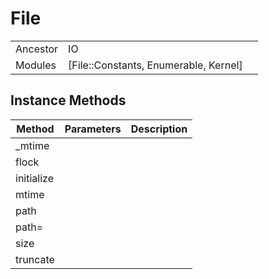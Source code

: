 # File
|  |  |  |
| --- | --- | --- |
| Ancestor | IO |
| Modules | [File::Constants, Enumerable, Kernel] |


## Instance Methods

| Method | Parameters | Description |
| --- | --- | --- |
| _mtime |  |  |
| flock |  |  |
| initialize |  |  |
| mtime |  |  |
| path |  |  |
| path= |  |  |
| size |  |  |
| truncate |  |  |
